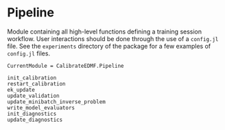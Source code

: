 # Pipeline

Module containing all high-level functions defining a training session workflow. User interactions should be done through the use of a `config.jl` file. See the `experiments` directory of the package for a few examples of `config.jl` files.

```@meta
CurrentModule = CalibrateEDMF.Pipeline
```

```@docs
init_calibration
restart_calibration
ek_update
update_validation
update_minibatch_inverse_problem
write_model_evaluators
init_diagnostics
update_diagnostics
```
